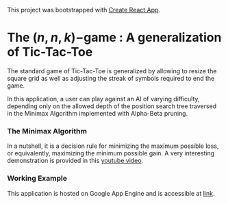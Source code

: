 This project was bootstrapped with [Create React App](https://github.com/facebook/create-react-app).

# The $(n, n, k)-$game : A generalization of Tic-Tac-Toe

The standard game of Tic-Tac-Toe is generalized by allowing to resize the square grid as well as adjusting the streak of symbols required to end the game.

In this application, a user can play against an AI of varying difficulty, depending only on the allowed depth of the position search tree traversed in the Minimax Algorithm implemented with Alpha-Beta pruning.

### The Minimax Algorithm

In a nutshell, it is a decision rule for minimizing the maximum possible loss, or equivalently, maximizing the minimum possible gain. A very interesting demonstration is provided in this [youtube video](https://www.youtube.com/watch?v=l-hh51ncgDI).

### Working Example

This application is hosted on Google App Engine and is accessible at [link](https://n-n-k-game.uc.r.appspot.com/).